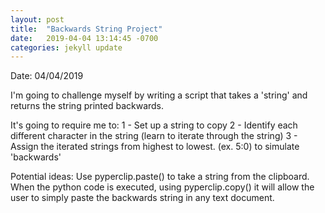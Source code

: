 ```yaml
---
layout: post
title:  "Backwards String Project"
date:   2019-04-04 13:14:45 -0700
categories: jekyll update
---
```


Date: 04/04/2019

I'm going to challenge myself by writing a script that takes a 'string' and returns the string printed backwards.

It's going to require me to:
1 - Set up a string to copy
2 - Identify each different character in the string (learn to iterate through the string)
3 - Assign the iterated strings from highest to lowest. (ex. 5:0) to simulate 'backwards'

Potential ideas:
Use pyperclip.paste() to take a string from the clipboard. When the python code is executed, using
pyperclip.copy() it will allow the user to simply paste the backwards string in any text document.

